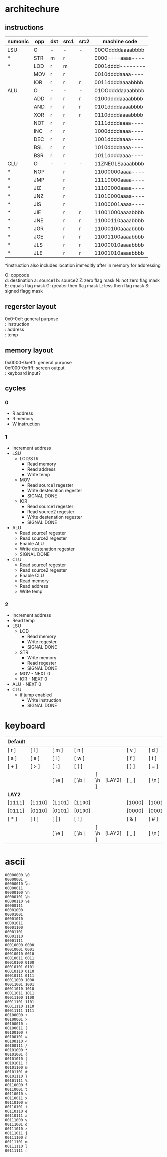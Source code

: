 
# architechure

## instructions

| numonic | opp | dst | src1 | src2 | machine code |
|---|---|---|---|---|---|
| LSU | O | - | - | - | 00OOddddaaaabbbb |
| * | STR | m | r |   | 0000----aaaa---- |
| * | LOD | r | m |   | 0001dddd-------- |
|   | MOV | r | r |   | 0010ddddaaaa---- |
|   | IOR | r | r | r | 0011ddddaaaabbbb |
| ALU | O | - | - | - | 01OOddddaaaabbbb |
|   | ADD | r | r | r | 0100ddddaaaabbbb |
|   | AND | r | r | r | 0101ddddaaaabbbb |
|   | XOR | r | r | r | 0110ddddaaaabbbb |
|   | NOT | r | r |   | 0111ddddaaaa---- |
|   | INC | r | r |   | 1000ddddaaaa---- |
|   | DEC | r | r |   | 1001ddddaaaa---- |
|   | BSL | r | r |   | 1010ddddaaaa---- |
|   | BSR | r | r |   | 1011ddddaaaa---- |
| CLU | O | - | - | - | 11ZNEGLSaaaabbbb |
| * | NOP |   | r |   | 11000000aaaa---- |
| * | JMP |   | r |   | 11110000aaaa---- |
| * | JIZ |   | r |   | 11100000aaaa---- |
| * | JNZ |   | r |   | 11010000aaaa---- |
| * | JIS |   | r |   | 11000001aaaa---- |
| * | JIE |   | r | r | 11001000aaaabbbb |
| * | JNE |   | r | r | 11000110aaaabbbb |
| * | JGR |   | r | r | 11000100aaaabbbb |
| * | JGE |   | r | r | 11001100aaaabbbb |
| * | JLS |   | r | r | 11000010aaaabbbb |
| * | JLE |   | r | r | 11001010aaaabbbb |

*instruction also includes location immeditly after in memory for addressing

O: oppcode  
d: destination
a: source1
b: source2
Z: zero flag mask
N: not zero flag mask
E: equals flag mask
G: greater then flag mask
L: less then flag mask
S: signed flagg mask

## regerster layout

0x0-0xf: general purpose  
: instruction  
: address  
: temp  

## memory layout

0x0000-0xefff: general purpose  
0xf000-0xffff: screen output  
: keyboard input?  

## cycles

### 0

- R address
- R memory
- W instruction

### 1

- Increment address
- LSU
    - LOD/STR
        - Read memory
        - Read address
        - Write temp
    - MOV
        - Read source1 regester
        - Write destenation regester
        - SIGNAL DONE
    - IOR
        - Read source1 regester
        - Read source2 regester
        - Write destenation regester
        - SIGNAL DONE
- ALU
    - Read source1 regester
    - Read source2 regester
    - Enable ALU
    - Write destenation regester
    - SIGNAL DONE
- CLU
    - Read source1 regester
    - Read source2 regester
    - Enable CLU
    - Read memory
    - Read address
    - Write temp

### 2

- Increment address
- Read temp
- LSU
    - LOD
        - Read memory
        - Write regester
        - SIGNAL DONE
    - STR
        - Write memory
        - Read regester
        - SIGNAL DONE
    - MOV - NEXT 0
    - IOR - NEXT 0
- ALU - NEXT 0
- CLU
    - if jump enabled
        - Write instruction
        - SIGNAL DONE

# keyboard

|**Default**|   |   |   |   |   |   |   |   |   |
|---|---|---|---|---|---|---|---|---|---|
|[ r  ]|[ l  ]|[ m  ]|[ n  ]|      |      |[ v  ]|[ d  ]|[ z  ]|[ j  ]| 111xxx
|[ a  ]|[ e  ]|[ i  ]|[ w  ]|      |      |[ f  ]|[ t  ]|[ s  ]|[ x  ]| 110xxx
|[ +  ]|[ >  ]|[ :  ]|[ (  ]|      |      |[ )  ]|[ =  ]|[ <  ]|[ /  ]| 100xxx
|      |      |[ \e ]|[ \b ]|[ \h ]|[LAY2]|[ _  ]|[ \n ]|      |      |
|**LAY2**|   |   |   |   |   |   |   |   |   |
|[1111]|[1110]|[1101]|[1100]|      |      |[1000]|[1001]|[1010]|[1011]| 011xxx
|[0111]|[0110]|[0101]|[0100]|      |      |[0000]|[0001]|[0010]|[0011]| 010xxx
|[ *  ]|[ {  ]|[ \| ]|[ !  ]|      |      |[ &  ]|[ #  ]|[ }  ]|[ %  ]| 101xxx
|      |      |[ \e ]|[ \b ]|[ \h ]|[LAY2]|[ _  ]|[ \n ]|      |      |

# ascii

```
00000000 \0  
00000001 _  
00000010 \n  
00000011  
00000100 \h  
00000101 \b  
00000110 \e  
00000111  
00001000  
00001001  
00001010  
00001011  
00001100  
00001101  
00001110  
00001111  
00010000 0000  
00010001 0001  
00010010 0010  
00010011 0011  
00010100 0100  
00010101 0101  
00010110 0110  
00010111 0111  
00011000 1000  
00011001 1001  
00011010 1010  
00011011 1011  
00011100 1100  
00011101 1101  
00011110 1110  
00011111 1111  
00100000 +  
00100001 >  
00100010 :  
00100011 (  
00100100 )  
00100101 =  
00100110 <  
00100111 /  
00101000 *  
00101001 {  
00101010 |  
00101011 !  
00101100 &  
00101101 #  
00101110 }  
00101111 %  
00110000 f  
00110001 t  
00110010 s  
00110011 x  
00110100 w  
00110101 i  
00110110 e  
00110111 a  
00111000 v  
00111001 d  
00111010 z  
00111011 j  
00111100 n  
00111101 m  
00111110 l  
00111111 r  
```

